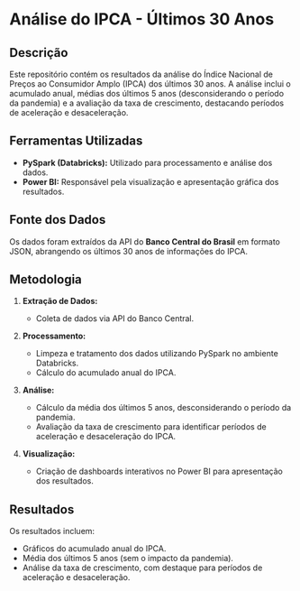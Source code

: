 # Análise do IPCA - Últimos 30 Anos

## Descrição
Este repositório contém os resultados da análise do Índice Nacional de Preços ao Consumidor Amplo (IPCA) dos últimos 30 anos. A análise inclui o acumulado anual, médias dos últimos 5 anos (desconsiderando o período da pandemia) e a avaliação da taxa de crescimento, destacando períodos de aceleração e desaceleração.

## Ferramentas Utilizadas

- **PySpark (Databricks):** Utilizado para processamento e análise dos dados.
- **Power BI:** Responsável pela visualização e apresentação gráfica dos resultados.

## Fonte dos Dados

Os dados foram extraídos da API do **Banco Central do Brasil** em formato JSON, abrangendo os últimos 30 anos de informações do IPCA.

## Metodologia

1. **Extração de Dados:**
   - Coleta de dados via API do Banco Central.
   
2. **Processamento:**
   - Limpeza e tratamento dos dados utilizando PySpark no ambiente Databricks.
   - Cálculo do acumulado anual do IPCA.

3. **Análise:**
   - Cálculo da média dos últimos 5 anos, desconsiderando o período da pandemia.
   - Avaliação da taxa de crescimento para identificar períodos de aceleração e desaceleração do IPCA.

4. **Visualização:**
   - Criação de dashboards interativos no Power BI para apresentação dos resultados.

## Resultados

Os resultados incluem:
- Gráficos do acumulado anual do IPCA.
- Média dos últimos 5 anos (sem o impacto da pandemia).
- Análise da taxa de crescimento, com destaque para períodos de aceleração e desaceleração.
